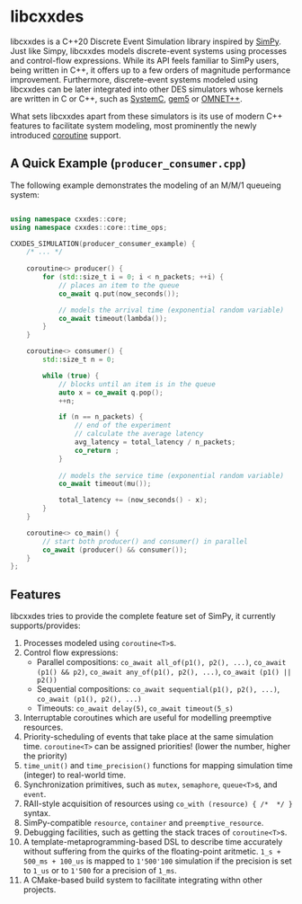 # libcxxdes

libcxxdes is a C++20 Discrete Event Simulation library inspired by [SimPy](https://simpy.readthedocs.io/en/latest/). Just like Simpy, libcxxdes models discrete-event systems using processes and control-flow expressions. While its API feels familiar to SimPy users, being written in C++, it offers up to a few orders of magnitude performance improvement. Furthermore, discrete-event systems modeled using libcxxdes can be later integrated into other DES simulators whose kernels are written in C or C++, such as [SystemC](https://systemc.org/), [gem5](https://www.gem5.org/) or [OMNET++](https://omnetpp.org/). 

What sets libcxxdes apart from these simulators is its use of modern C++ features to facilitate system modeling, most prominently the newly introduced [coroutine](https://en.cppreference.com/w/cpp/language/coroutines) support.

## A Quick Example (`producer_consumer.cpp`)

The following example demonstrates the modeling of an M/M/1 queueing system:

```cpp

using namespace cxxdes::core;
using namespace cxxdes::core::time_ops;

CXXDES_SIMULATION(producer_consumer_example) {
    /* ... */
    
    coroutine<> producer() {
        for (std::size_t i = 0; i < n_packets; ++i) {
            // places an item to the queue
            co_await q.put(now_seconds());

            // models the arrival time (exponential random variable)
            co_await timeout(lambda());
        }
    }

    coroutine<> consumer() {
        std::size_t n = 0;

        while (true) {
            // blocks until an item is in the queue
            auto x = co_await q.pop();
            ++n;

            if (n == n_packets) {
                // end of the experiment
                // calculate the average latency
                avg_latency = total_latency / n_packets;
                co_return ;
            }
            
            // models the service time (exponential random variable)
            co_await timeout(mu());

            total_latency += (now_seconds() - x);
        }
    }

    coroutine<> co_main() {
        // start both producer() and consumer() in parallel
        co_await (producer() && consumer());
    }
};
```

## Features

libcxxdes tries to provide the complete feature set of SimPy, it currently supports/provides:

1. Processes modeled using `coroutine<T>`s.
2. Control flow expressions:
    - Parallel compositions:
    `co_await all_of(p1(), p2(), ...)`, `co_await (p1() && p2)`,
    `co_await any_of(p1(), p2(), ...)`, `co_await (p1() || p2())`
    - Sequential compositions:
    `co_await sequential(p1(), p2(), ...)`, `co_await (p1(), p2(), ...)`
    - Timeouts:
    `co_await delay(5)`, `co_await timeout(5_s)`
3. Interruptable coroutines which are useful for modelling preemptive resources.
4. Priority-scheduling of events that take place at the same simulation time. `coroutine<T>` can be assigned priorities! (lower the number, higher the priority)
5. `time_unit()` and `time_precision()` functions for mapping simulation time (integer) to real-world time.
6. Synchronization primitives, such as `mutex`, `semaphore`, `queue<T>`s, and `event`.
7. RAII-style acquisition of resources using `co_with (resource) { /*  */ }` syntax.
8. SimPy-compatible `resource`, `container` and `preemptive_resource`.
9. Debugging facilities, such as getting the stack traces of `coroutine<T>`s.
10. A template-metaprogramming-based DSL to describe time accurately without suffering from the quirks of the floating-point aritmetic. `1_s + 500_ms + 100_us` is mapped to `1'500'100` simulation if the precision is set to `1_us` or to `1'500` for a precision of `1_ms`.
11. A CMake-based build system to facilitate integrating withn other projects.
